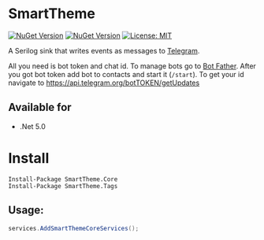 # SmartTheme

[![NuGet Version](https://img.shields.io/nuget/v/SmartTheme.Core.svg?style=flat)](https://www.nuget.org/packages/SmartTheme.Core/)
[![NuGet Version](https://img.shields.io/nuget/v/SmartTheme.Tags.svg?style=flat)](https://www.nuget.org/packages/SmartTheme.Tags/)
[![License: MIT](https://img.shields.io/badge/License-MIT-blue.svg)](https://raw.githubusercontent.com/Cyrus-Sushiant/SmartTheme/master/LICENSE)

A Serilog sink that writes events as messages to [Telegram](https://telegram.org/).

All you need is bot token and chat id. To manage bots go to [Bot Father](https://telegram.me/botfather). After you got bot token add bot to contacts and start it (`/start`). To get your id navigate to https://api.telegram.org/botTOKEN/getUpdates

## Available for
* .Net 5.0

# Install
```
Install-Package SmartTheme.Core
Install-Package SmartTheme.Tags
```

## Usage:
```csharp
services.AddSmartThemeCoreServices();
```